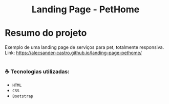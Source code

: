 <h1 align="center"> Landing Page - PetHome</h1>

# Resumo do projeto
Exemplo de uma landing page de serviços para pet, totalmente responsiva.
<br/>
Link: https://alecsander-castro.github.io/landing-page-pethome/
<br/>


# <h3 align="left"> :coffee: Tecnologias utilizadas: </h3>

- ``HTML``
- ``CSS``
- ``Bootstrap``
